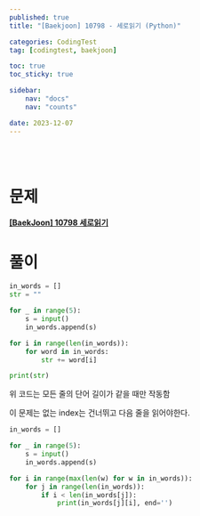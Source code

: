 ```yaml
---
published: true
title: "[Baekjoon] 10798 - 세로읽기 (Python)"

categories: CodingTest
tag: [codingtest, baekjoon]

toc: true
toc_sticky: true

sidebar:
    nav: "docs"
    nav: "counts"

date: 2023-12-07
---
```

<br>
<br>


# 문제

**[[BaekJoon] 10798 세로읽기](https://www.acmicpc.net/problem/10798)**

# 풀이

```python
in_words = []
str = ""

for _ in range(5):
    s = input()
    in_words.append(s)

for i in range(len(in_words)):
    for word in in_words:
        str += word[i]

print(str)
```
위 코드는 모든 줄의 단어 길이가 같을 때만 작동함

이 문제는 없는 index는 건너뛰고 다음 줄을 읽어야한다.


```python
in_words = []

for _ in range(5):
    s = input()
    in_words.append(s)

for i in range(max(len(w) for w in in_words)):
    for j in range(len(in_words)):
        if i < len(in_words[j]):
            print(in_words[j][i], end='')
```
